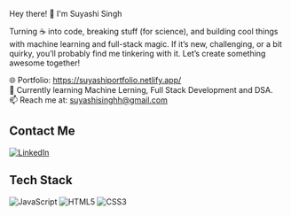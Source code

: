  Hey there! 🚀 I'm Suyashi Singh

Turning ☕ into code, breaking stuff (for science), and building cool things with machine learning and full-stack magic. If it’s new, challenging, or a bit quirky, you’ll probably find me tinkering with it. Let’s create something awesome together!

🌐 Portfolio: https://suyashiportfolio.netlify.app/  
🌱 Currently learning Machine Lerning, Full Stack Development and DSA.  
📫 Reach me at: suyashisinghh@gmail.com

## Contact Me

[![LinkedIn](https://img.shields.io/badge/LinkedIn-blue?style=for-the-badge&logo=linkedin)](your-linkedin-url)

## Tech Stack

![JavaScript](https://img.shields.io/badge/-JavaScript-F7DF1E?style=for-the-badge&logo=javascript&logoColor=black)
![HTML5](https://img.shields.io/badge/-HTML5-E34F26?style=for-the-badge&logo=html5&logoColor=white)
![CSS3](https://img.shields.io/badge/-CSS3-1572B6?style=for-the-badge&logo=css3)
<!-- Add more badges for your skills -->
